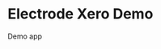 # Electrode Xero Demo
Demo app


[travis-image]: https://travis-ci.org/renatorroliveira/electrode-xero-demo.svg?branch=master
[travis-url]: https://travis-ci.org/renatorroliveira/electrode-xero-demo
[daviddm-image]: https://david-dm.org/renatorroliveira/electrode-xero-demo.svg?theme=shields.io
[daviddm-url]: https://david-dm.org/renatorroliveira/electrode-xero-demo
